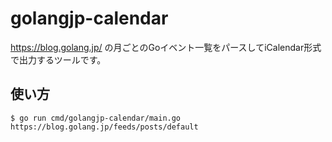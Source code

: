 # golangjp-calendar

https://blog.golang.jp/ の月ごとのGoイベント一覧をパースしてiCalendar形式で出力するツールです。

## 使い方

```
$ go run cmd/golangjp-calendar/main.go https://blog.golang.jp/feeds/posts/default
```

